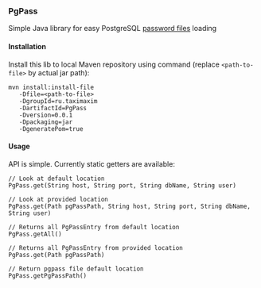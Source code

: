 ### PgPass
Simple Java library for easy PostgreSQL [password files](https://www.postgresql.org/docs/current/static/libpq-pgpass.html) loading

#### Installation

Install this lib to local Maven repository using command (replace `<path-to-file>` by actual jar path):
```
mvn install:install-file
   -Dfile=<path-to-file>
   -DgroupId=ru.taximaxim
   -DartifactId=PgPass
   -Dversion=0.0.1
   -Dpackaging=jar
   -DgeneratePom=true
```

#### Usage

API is simple. Currently static getters are available:
```
// Look at default location
PgPass.get(String host, String port, String dbName, String user)

// Look at provided location
PgPass.get(Path pgPassPath, String host, String port, String dbName, String user)

// Returns all PgPassEntry from default location
PgPass.getAll()

// Returns all PgPassEntry from provided location
PgPass.get(Path pgPassPath)

// Return pgpass file default location
PgPass.getPgPassPath()
```
